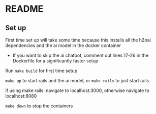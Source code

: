 # README

## Set up
First time set up will take some time because this installs all the h2oai dependencies and the ai model in the docker container

- If you want to skip the ai chatbot, comment out lines 17-26 in the Dockerfile for a significantly faster setup

Run `make build` for first time setup

`make up` to start rails and the ai model, or `make rails` to just start rails

If using make rails: navigate to localhost:3000, otherwise navigate to localhost:8080

`make down` to stop the containers
